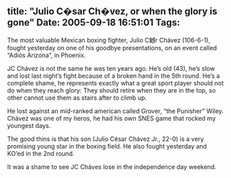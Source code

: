 title: "Julio C�sar Ch�vez, or when the glory is gone"
Date: 2005-09-18 16:51:01
Tags: 
---
<p>The most valuable Mexican boxing fighter, Julio C鳡r Chávez
(106-6-1), fought yesterday on one of his goodbye presentations, on an
event called &#8220;Adiós Arizona&#8221;, in Phoenix.</p>
<p>JC Chávez
is not the same he was ten years ago. He&#8217;s old (43), he&#8217;s slow and
lost last night&#8217;s fight because of a broken hand in the 5th round. He&#8217;s
a complete shame, he represents exactly what a great sport player
should not do when they reach glory: They should retire when they are
in the top, so other cannot use them as stairs after to climb up.</p>
<p>He
lost against an mid-ranked american called Grover, &#8220;the Punisher&#8221;
Wiley. Chávez was one of my heros, he had his own SNES game that rocked
my youngest days.</p>
<p>The good thins is that his son
(Julio César Chávez Jr., 22-0) is a very promising young star in the
boxing field. He also fought yesterday and KO&#8217;ed in the 2nd round.</p>
<p>It was a shame to see JC Cháves lose in the independence day weekend. </p>
<br/><br/>
